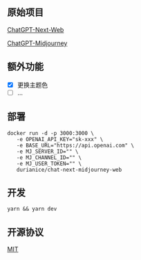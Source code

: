 
## 原始项目

[ChatGPT-Next-Web](https://github.com/Yidadaa/ChatGPT-Next-Web)

[ChatGPT-Midjourney](https://github.com/Licoy/ChatGPT-Midjourney)

## 额外功能
- [x] 更换主题色
- [ ] ...

## 部署
```
docker run -d -p 3000:3000 \
   -e OPENAI_API_KEY="sk-xxx" \
   -e BASE_URL="https://api.openai.com" \
   -e MJ_SERVER_ID="" \
   -e MJ_CHANNEL_ID="" \
   -e MJ_USER_TOKEN="" \
   durianice/chat-next-midjourney-web
```

## 开发
```
yarn && yarn dev
```

## 开源协议
[MIT](./LICENSE)
